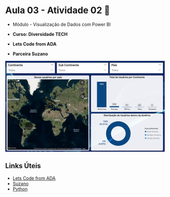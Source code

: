 # Aula 03 - Atividade 02 🚀

* Módulo - Visualização de Dados com Power BI

* **Curso: Diversidade TECH**
* **Lets Code from ADA**
* **Parceira Suzano**

![Atividade](https://github.com/aluipio/ada_power_bi/blob/main/a_03_at_02/Aula%2003%20-%20Atividade%2002.png)

## Links Úteis

- [Lets Code from ADA](https://ada.tech/)
- [Suzano](https://www.suzano.com.br)
- [Python](https://www.python.org)
